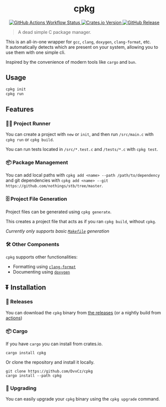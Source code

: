 <h1 align="center"> cpkg </h1>

<div align="center">
	<a href="https://github.com/DvvCz/cpkg/actions">
		<img alt="GitHub Actions Workflow Status" src="https://img.shields.io/github/actions/workflow/status/DvvCz/cpkg/nightly.yml?label=nightly">
	</a>
	<a href="https://crates.io/crates/cpkg">
		<img alt="Crates.io Version" src="https://img.shields.io/crates/v/cpkg">
	</a>
	<a href="https://github.com/DvvCz/cpkg/releases/latest">
		<img alt="GitHub Release" src="https://img.shields.io/github/v/release/DvvCz/cpkg">
	</a>
</div>

> A dead simple C package manager.

This is an all-in-one wrapper for `gcc`, `clang`, `doxygen`, `clang-format`, etc.  
It automatically detects which are present on your system, allowing you to use them with one simple cli.

Inspired by the convenience of modern tools like `cargo` and `bun`.

## Usage

```bash
cpkg init
cpkg run
```

## Features

### 🧑‍💻 Project Runner

You can create a project with `new` or `init`, and then run `/src/main.c` with `cpkg run` or `cpkg build`.

You can run tests located in `/src/*.test.c` and `/tests/*.c` with `cpkg test`.

### 📦 Package Management

You can add local paths with `cpkg add <name> --path /path/to/dependency` and git dependencies with `cpkg add <name> --git https://github.com/nothings/stb/tree/master`.

### 🗄️ Project File Generation

Project files can be generated using `cpkg generate`.

This creates a project file that acts as if you ran `cpkg build`, without `cpkg`.

*Currently only supports basic [`Makefile`](https://www.gnu.org/software/make) generation*

### 🛠️ Other Components

`cpkg` supports other functionalities:

* Formatting using [`clang-format`](https://clang.llvm.org/docs/ClangFormat.html)
* Documenting using [`doxygen`](https://www.doxygen.nl)

## ⏬ Installation

### 📩 Releases

You can download the `cpkg` binary from [the releases](https://github.com/DvvCz/cpkg/releases) (or a nightly build from [actions](https://github.com/DvvCz/cpkg/actions))

### 📦 Cargo

If you have `cargo` you can install from crates.io.

```
cargo install cpkg
```

Or clone the repository and install it locally.

```
git clone https://github.com/DvvCz/cpkg
cargo install --path cpkg
```

### 🔄 Upgrading

You can easily upgrade your `cpkg` binary using the `cpkg upgrade` command.